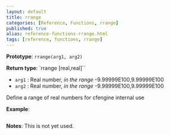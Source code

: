 ```yaml
---
layout: default
title: rrange
categories: [Reference, Functions, rrange]
published: true
alias: reference-functions-rrange.html
tags: [reference, functions, rrange]
---
```


**Prototype**: `rrange(arg1, arg2)`

**Return type**: `rrange [real,real]``

* `arg1` : Real number, *in the range* -9.99999E100,9.99999E100   
* `arg2` : Real number, *in the range* -9.99999E100,9.99999E100   

Define a range of real numbers for cfengine internal use

**Example**:

```cf3

```

**Notes**:
This is not yet used.
